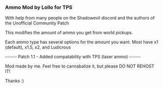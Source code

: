 ### Ammo Mod by Lollo for TPS

With help from many people on the Shadowevil discord and the authors of the Unofficial Community Patch

This modifies the amount of ammo you get from world pickups.

Each ammo type has several options for the amount you want. Most have x1 (default), x1.5, x2, and Ludicrous

------ Patch 1.1 - Added compatability with TPS (laser ammo) ------

Mod made by me. Feel free to cannabalize it, but please DO NOT REHOST IT! 

Thanks :)
